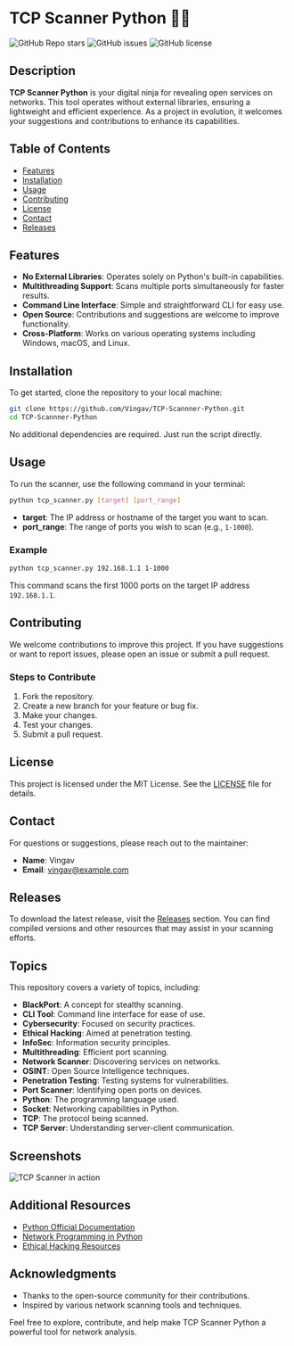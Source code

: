 # TCP Scanner Python 🕵️‍♂️

![GitHub Repo stars](https://img.shields.io/github/stars/Vingav/TCP-Scannner-Python?style=social) ![GitHub issues](https://img.shields.io/github/issues/Vingav/TCP-Scannner-Python) ![GitHub license](https://img.shields.io/github/license/Vingav/TCP-Scannner-Python)

## Description

**TCP Scanner Python** is your digital ninja for revealing open services on networks. This tool operates without external libraries, ensuring a lightweight and efficient experience. As a project in evolution, it welcomes your suggestions and contributions to enhance its capabilities.

## Table of Contents

- [Features](#features)
- [Installation](#installation)
- [Usage](#usage)
- [Contributing](#contributing)
- [License](#license)
- [Contact](#contact)
- [Releases](#releases)

## Features

- **No External Libraries**: Operates solely on Python's built-in capabilities.
- **Multithreading Support**: Scans multiple ports simultaneously for faster results.
- **Command Line Interface**: Simple and straightforward CLI for easy use.
- **Open Source**: Contributions and suggestions are welcome to improve functionality.
- **Cross-Platform**: Works on various operating systems including Windows, macOS, and Linux.

## Installation

To get started, clone the repository to your local machine:

```bash
git clone https://github.com/Vingav/TCP-Scannner-Python.git
cd TCP-Scannner-Python
```

No additional dependencies are required. Just run the script directly.

## Usage

To run the scanner, use the following command in your terminal:

```bash
python tcp_scanner.py [target] [port_range]
```

- **target**: The IP address or hostname of the target you want to scan.
- **port_range**: The range of ports you wish to scan (e.g., `1-1000`).

### Example

```bash
python tcp_scanner.py 192.168.1.1 1-1000
```

This command scans the first 1000 ports on the target IP address `192.168.1.1`.

## Contributing

We welcome contributions to improve this project. If you have suggestions or want to report issues, please open an issue or submit a pull request. 

### Steps to Contribute

1. Fork the repository.
2. Create a new branch for your feature or bug fix.
3. Make your changes.
4. Test your changes.
5. Submit a pull request.

## License

This project is licensed under the MIT License. See the [LICENSE](LICENSE) file for details.

## Contact

For questions or suggestions, please reach out to the maintainer:

- **Name**: Vingav
- **Email**: vingav@example.com

## Releases

To download the latest release, visit the [Releases](https://github.com/Vingav/TCP-Scannner-Python/releases) section. You can find compiled versions and other resources that may assist in your scanning efforts.

## Topics

This repository covers a variety of topics, including:

- **BlackPort**: A concept for stealthy scanning.
- **CLI Tool**: Command line interface for ease of use.
- **Cybersecurity**: Focused on security practices.
- **Ethical Hacking**: Aimed at penetration testing.
- **InfoSec**: Information security principles.
- **Multithreading**: Efficient port scanning.
- **Network Scanner**: Discovering services on networks.
- **OSINT**: Open Source Intelligence techniques.
- **Penetration Testing**: Testing systems for vulnerabilities.
- **Port Scanner**: Identifying open ports on devices.
- **Python**: The programming language used.
- **Socket**: Networking capabilities in Python.
- **TCP**: The protocol being scanned.
- **TCP Server**: Understanding server-client communication.

## Screenshots

![TCP Scanner in action](https://example.com/tcp-scanner-screenshot.png)

## Additional Resources

- [Python Official Documentation](https://docs.python.org/3/)
- [Network Programming in Python](https://realpython.com/python-sockets/)
- [Ethical Hacking Resources](https://www.hacker101.com/)

## Acknowledgments

- Thanks to the open-source community for their contributions.
- Inspired by various network scanning tools and techniques.

Feel free to explore, contribute, and help make TCP Scanner Python a powerful tool for network analysis.